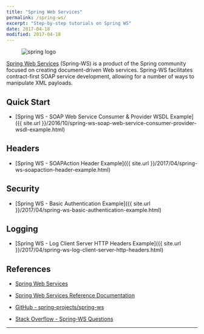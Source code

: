 ```yaml
---
title: "Spring Web Services"
permalink: /spring-ws/
excerpt: "Step-by-step tutorials on Spring WS"
date: 2017-04-18
modified: 2017-04-18
---
```


<figure>
    <img src="{{ site.url }}/assets/images/logos/spring-logo.jpg" alt="spring logo" class="logo">
</figure>

[Spring Web Services](http://projects.spring.io/spring-ws/) (Spring-WS) is a product of the Spring community focused on creating document-driven Web services. Spring-WS facilitates contract-first SOAP service development, allowing for a number of ways to manipulate XML payloads.

## Quick Start

* [Spring WS - SOAP Web Service Consumer &amp; Provider WSDL Example]({{ site.url }}/2016/10/spring-ws-soap-web-service-consumer-provider-wsdl-example.html)

## Headers

* [Spring WS - SOAPAction Header Example]({{ site.url }}/2017/04/spring-ws-soapaction-header-example.html)

## Security

* [Spring WS - Basic Authentication Example]({{ site.url }}/2017/04/spring-ws-basic-authentication-example.html)

## Logging

* [Spring WS - Log Client Server HTTP Headers Example]({{ site.url }}/2017/04/spring-ws-log-client-server-http-headers.html)

## References

* [Spring Web Services](http://projects.spring.io/spring-ws/)

* [Spring Web Services Reference Documentation](http://docs.spring.io/spring-ws/docs/current/reference/htmlsingle/)

* [GitHub - spring-projects/spring-ws](https://github.com/spring-projects/spring-ws)

* [Stack Overflow - Spring-WS Questions](http://stackoverflow.com/questions/tagged/spring-ws)

---